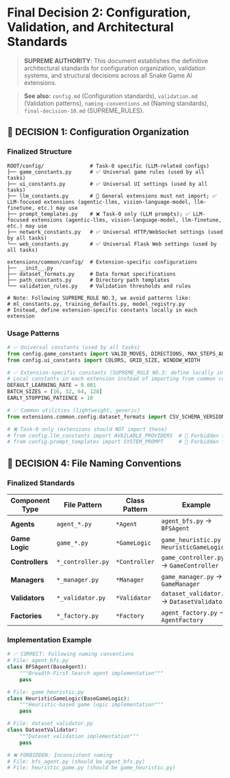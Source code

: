 # Final Decision 2: Configuration, Validation, and Architectural Standards

> **SUPREME AUTHORITY**: This document establishes the definitive architectural standards for configuration organization, validation systems, and structural decisions across all Snake Game AI extensions.

> **See also:** `config.md` (Configuration standards), `validation.md` (Validation patterns), `naming-conventions.md` (Naming standards), `final-decision-10.md` (SUPREME_RULES).


## 🔧 **DECISION 1: Configuration Organization**

### **Finalized Structure**

```
ROOT/config/               # Task-0 specific (LLM-related configs)
├── game_constants.py      # ✅ Universal game rules (used by all tasks)
├── ui_constants.py        # ✅ Universal UI settings (used by all tasks) 
├── llm_constants.py       # 🚫 General extensions must not import; ✅ LLM-focused extensions (agentic-llms, vision-language-model, llm-finetune, etc.) may use
├── prompt_templates.py    # ❌ Task-0 only (LLM prompts); ✅ LLM-focused extensions (agentic-llms, vision-language-model, llm-finetune, etc.) may use
├── network_constants.py   # ✅ Universal HTTP/WebSocket settings (used by all tasks)
└── web_constants.py       # ✅ Universal Flask Web settings (used by all tasks)

extensions/common/config/  # Extension-specific configurations
├── __init__.py
├── dataset_formats.py     # Data format specifications
├── path_constants.py      # Directory path templates
└── validation_rules.py    # Validation thresholds and rules

# Note: Following SUPREME_RULE NO.3, we avoid patterns like:
# ml_constants.py, training_defaults.py, model_registry.py
# Instead, define extension-specific constants locally in each extension
```

### **Usage Patterns**

```python
# ✅ Universal constants (used by all tasks)
from config.game_constants import VALID_MOVES, DIRECTIONS, MAX_STEPS_ALLOWED
from config.ui_constants import COLORS, GRID_SIZE, WINDOW_WIDTH

# ✅ Extension-specific constants (SUPREME_RULE NO.3: define locally in extensions)
# Local constants in each extension instead of importing from common config
DEFAULT_LEARNING_RATE = 0.001
BATCH_SIZES = [16, 32, 64, 128]
EARLY_STOPPING_PATIENCE = 10

# ✅ Common utilities (lightweight, generic)
from extensions.common.config.dataset_formats import CSV_SCHEMA_VERSION

# ❌ Task-0 only (extensions should NOT import these)
# from config.llm_constants import AVAILABLE_PROVIDERS  # 🚫 Forbidden for non-LLM extensions
# from config.prompt_templates import SYSTEM_PROMPT     # 🚫 Forbidden for non-LLM extensions
```

## 🎯 **DECISION 4: File Naming Conventions**

### **Finalized Standards**

| Component Type | File Pattern | Class Pattern | Example |
|----------------|--------------|---------------|---------|
| **Agents** | `agent_*.py` | `*Agent` | `agent_bfs.py` → `BFSAgent` |
| **Game Logic** | `game_*.py` | `*GameLogic` | `game_heuristic.py` → `HeuristicGameLogic` |
| **Controllers** | `*_controller.py` | `*Controller` | `game_controller.py` → `GameController` |
| **Managers** | `*_manager.py` | `*Manager` | `game_manager.py` → `GameManager` |
| **Validators** | `*_validator.py` | `*Validator` | `dataset_validator.py` → `DatasetValidator` |
| **Factories** | `*_factory.py` | `*Factory` | `agent_factory.py` → `AgentFactory` |

### **Implementation Example**

```python
# ✅ CORRECT: Following naming conventions
# File: agent_bfs.py
class BFSAgent(BaseAgent):
    """Breadth-First Search agent implementation"""
    pass

# File: game_heuristic.py
class HeuristicGameLogic(BaseGameLogic):
    """Heuristic-based game logic implementation"""
    pass

# File: dataset_validator.py
class DatasetValidator:
    """Dataset validation implementation"""
    pass

# ❌ FORBIDDEN: Inconsistent naming
# File: bfs_agent.py (should be agent_bfs.py)
# File: heuristic_game.py (should be game_heuristic.py)
```